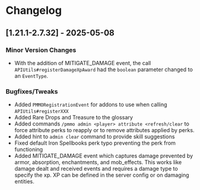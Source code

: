 # Changelog

## [1.21.1-2.7.32] - 2025-05-08
### Minor Version Changes
- With the addition of MITIGATE_DAMAGE event, the call `APIUtils#registerDamageXpAward` had the `boolean` parameter changed to an `EventType`.
### Bugfixes/Tweaks
- Added `PMMORegistrationEvent` for addons to use when calling `APIUtils#registerXXX`
- Added Rare Drops and Treasure to the glossary
- Added commands `/pmmo admin <player> attribute <refresh/clear` to force attribute perks to reapply or to remove attributes applied by perks.
- Added hint to `admin clear` command to provide skill suggestions
- Fixed default Iron Spellbooks perk typo preventing the perk from functioning
- Added MITIGATE_DAMAGE event which captures damage prevented by armor, absorption, enchantments, and mob_effects.  This works like damage dealt and received events and requires a damage type to specify the xp.  XP can be defined in the server config or on damaging entities.

